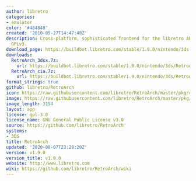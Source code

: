 ```yaml
---
author: libretro
categories:
- emulator
color: '#484848'
created: '2010-05-27T14:47:40Z'
description: Cross-platform, sophisticated frontend for the libretro API. Licensed
  GPLv3.
download_page: https://buildbot.libretro.com/stable/1.9.0/nintendo/3ds
downloads:
  RetroArch_3dsx.7z:
    url: https://buildbot.libretro.com/stable/1.9.0/nintendo/3ds/RetroArch_3dsx.7z
  RetroArch_cia.7z:
    url: https://buildbot.libretro.com/stable/1.9.0/nintendo/3ds/RetroArch_cia.7z
format_strings: true
github: libretro/RetroArch
icon: https://raw.githubusercontent.com/libretro/RetroArch/master/pkg/ctr/assets/default.png
image: https://raw.githubusercontent.com/libretro/RetroArch/master/pkg/ctr/assets/libretro_banner.png
image_length: 3154
layout: app
license: gpl-3.0
license_name: GNU General Public License v3.0
source: https://github.com/libretro/RetroArch
systems:
- 3DS
title: RetroArch
updated: '2020-08-07T23:28:20Z'
version: v1.9.0
version_title: v1.9.0
website: http://www.libretro.com
wiki: https://github.com/libretro/RetroArch/wiki
---
```


